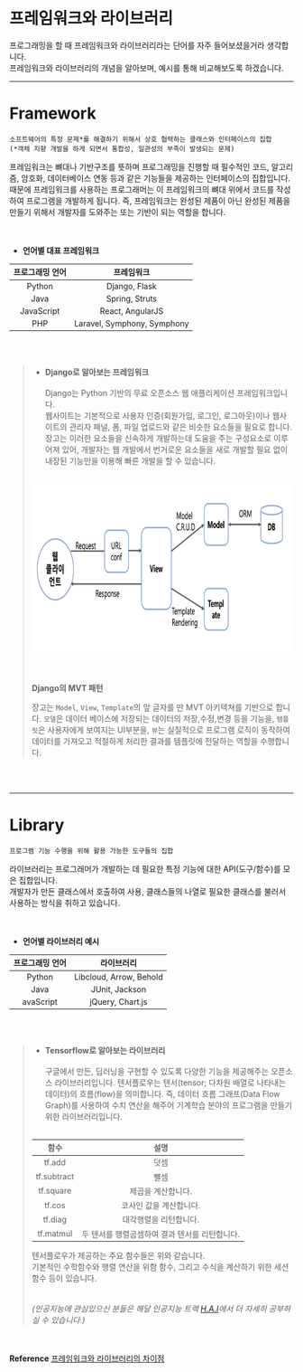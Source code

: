# 프레임워크와 라이브러리
프로그래밍을 할 때 프레임워크와 라이브러리라는 단어를 자주 들어보셨을거라 생각합니다.  
프레임워크와 라이브러리의 개념을 알아보며, 예시를 통해 비교해보도록 하겠습니다.  
___
# Framework

```
소프트웨어의 특정 문제*를 해결하기 위해서 상호 협력하는 클래스와 인터페이스의 집합
(*객체 지향 개발을 하게 되면서 통합성, 일관성의 부족이 발생되는 문제)
```
프레임워크는 뼈대나 기반구조를 뜻하며 프로그래밍을 진행할 때 필수적인 코드, 알고리즘, 암호화, 데이터베이스 연동 등과 같은 기능들을 제공하는 인터페이스의 집합입니다. 때문에 프레임워크를 사용하는 프로그래머는 이 프레임워크의 뼈대 위에서 코드를 작성하여 프로그램을 개발하게 됩니다. 즉, 프레임워크는 완성된 제품이 아닌 완성된 제품을 만들기 위해서 개발자를 도와주는 또는 기반이 되는 역할을 합니다.  
<br></br>
* **언어별 대표 프레임워크**  

|프로그래밍 언어|프레임워크|
|:---:|:---:|
|Python|Django, Flask|
|Java|Spring, Struts|
|JavaScript|React, AngularJS|
|PHP|Laravel, Symphony, Symphony|

<br></br>
>* **Django로 알아보는 프레임워크**
><br></br>
>Django는 Python 기반의 무료 오픈소스 웹 애플리케이션 프레임워크입니다.  
>웹사이트는 기본적으로 사용자 인증(회원가입, 로그인, 로그아웃)이나 웹사이트의 관리자 패널, 폼, 파일 업로드와 같은 비슷한 요소들을 필요로 합니다.  
>장고는 이러한 요소들을 신속하게 개발하는데 도움을 주는 구성요소로 이루어져 있어, 개발자는 웹 개발에서 번거로운 요소들을 새로 개발할 필요 없이 내장된 기능만을 이용해 빠른 개발을 할 수 있습니다.
><br></br>
><p align="center"><img src="./MVT.png" width="830" height="300"></p>
>
><br></br>
> **Django의 MVT 패턴**
>
>장고는 `Model`, `View`, `Template`의 앞 글자를 딴 MVT 아키텍쳐를 기반으로 합니다.
>`모델`은 데이터 베이스에 저장되는 데이터의 저장,수정,변경 등을 기능을, `템플릿`은 사용자에게 보여지는 UI부분을, `뷰`는 실질적으로 프로그램 로직이 동작하여 데이터를 가져오고 적절하게 처리한 결과를 템플릿에 전달하는 역할을 수행합니다.

<br></br>
___
# Library
```
프로그램 기능 수행을 위해 활용 가능한 도구들의 집합
```
라이브러리는 프로그래머가 개발하는 데 필요한 특정 기능에 대한 API(도구/함수)를 모은 집합입니다.  
개발자가 만든 클래스에서 호출하여 사용, 클래스들의 나열로 필요한 클래스를 불러서 사용하는 방식을 취하고 있습니다.  
<br></br>
* **언어별 라이브러리 예시**  

|프로그래밍 언어|라이브러리|
|:---:|:---:|
|Python|Libcloud, Arrow, Behold|  
|Java|JUnit, Jackson|
|avaScript|jQuery, Chart.js| 

<br></br>
>* **Tensorflow로 알아보는 라이브러리**
><br></br>
>구글에서 만든, 딥러닝을 구현할 수 있도록 다양한 기능을 제공해주는 오픈소스 라이브러리입니다.
>텐서플로우는 텐서(tensor; 다차원 배열로 나타내는 데이터)의 흐름(flow)을 의미합니다. 즉, 데이터 흐름 그래프(Data Flow Graph)를 사용하여 수치 연산을 해주어 기계학습 분야의 프로그램을 만들기 위한 라이브러리입니다.
><br></br>
>
>|함수|설명|
>|:---:|:---:|
>|tf.add|덧셈|
>|tf.subtract|뺼셈|
>|tf.square|제곱을 계산합니다.|
>|tf.cos|코사인 값을 계산합니다.|
>|tf.diag|대각행렬을 리턴합니다.|
>|tf.matmul|두 텐서를 행렬곱셈하여 결과 텐서를 리턴합니다.|
>
>텐서플로우가 제공하는 주요 함수들은 위와 같습니다.  
>기본적인 수학함수와 행렬 연산을 위함 함수, 그리고 수식을 계산하기 위한 세션함수 등이 있습니다.  
><br></br>
>*(인공지능에 관심있으신 분들은 해달 인공지능 트랙  [H.A.I](https://github.com/haedal-with-knu/H-A.I)에서 더 자세히 공부하실 수 있습니다.)*

<br></br>
**Reference** [프레임워크와 라이브러리의 차이점](https://webclub.tistory.com/458)
